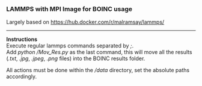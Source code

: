 ### LAMMPS with MPI Image for BOINC usage

Largely based on <https://hub.docker.com/r/malramsay/lammps/>

--------

**Instructions**  
Execute regular lammps commands separated by *;*.  
Add *python /Mov_Res.py* as the last command, this will move all the results (*.txt*, *.jpg*, *.jpeg*, *.png* files) into the BOINC results folder.
  
All actions must be done within the */data* directory, set the absolute paths accordingly. 

